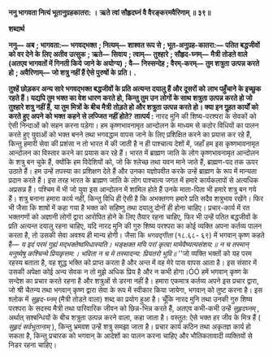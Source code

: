 **ननु भागवता नित्यं भूतानुग्रहकातरा: ।** **ऋते त्वां सौहृदघ्नं वै वैरङ्करमवैरिणाम् ॥ ३९॥** 

**शब्दार्थ** 

**ननु—** **अब** **; भागवता:—** **भगवद्भक्त** **; नित्यम्—** **शाश्वत रूप से** **; भूत-अनुग्रह-कातरा:—** **पतित बद्धजीवों को वर देने के** **लिए अतीव उत्सुक** **; ऋते—** **सिवाय** **; त्वाम्—** **तुश्हारे** **; सौहृद-घ्नम्—** **मैत्री तोडऩे वाले (अतएव भागवतों में गिनती किये** **जाने के अयोग्य)** **; वै—** **निस्सन्देह** **; वैरम्-करम्—** **तुम शत्रुता उत्पन्न करते हो** **; अवैरिणाम्—** **जो शत्रु नहीं हैं ऐसे पुरुषों के** **प्रति।** **.** 

**तुश्हें छोड़कर अन्य सारे भगवद्भक्त बद्धजीवों के प्रति अत्यन्त दयालु हैं और दूसरों को** **लाभ पहुँचाने के इच्छुक रहते हैं। यद्यपि तुम भक्त का वेश धारण करते हो, किन्तु तुम उन** **लोगों के साथ शत्रुता उत्पन्न करते हो जो तुश्हारे शत्रु नहीं हैं, या तुम मित्रों के बीच मैत्री** **तोड़ते हो और शत्रुता उत्पन्न करते हो। क्या इन गॢहत कार्यों को करते हुए अपने को भक्त** **कहने से लज्जित नहीं होते?** **तात्पर्य :** नारद मुनि की शिष्य-परश्परा के सेवकों को ऐसी निन्दाओं को सहन करना पड़ेगा। हम कृष्णभावनामृत आन्दोलन के माध्यम से कठोर विधियों का पालन करते हुए युवाओं को भक्त बनने तथा भगवद्धाम वापस जाने के लिए प्रशिक्षित करने का प्रयास कर रहे हैं, किन्तु हमारी सेवा की प्रशंसा न तो भारत में की जाती है न ही पाश्चात्य देशों में, जहाँ हम इस कृष्णभावनामृत आन्दोलन का विस्तार करने का प्रयास कर रहे हैं। भारत में ब्राह्मण जाति के लोग कृष्णभावनामृत आन्दोलन के शत्रु बन चुके हैं, क्योंकि हम विदेशियों को, जो कि श्लेच्छ तथा यवन माने जाते हैं, ब्राह्मण-पद तक ऊपर उठाते हैं। हम उन्हें तपस्या का प्रशिक्षण देते हैं और उनका यज्ञोपवीत करके उन्हें ब्राह्मण के रूप में मान्यता प्रदान करते हैं। इस तरह भारत के ब्राह्मण जाति के लोग पाश्चात्य जगत में हमारे कार्यकलापों से अत्यधिक अप्रसन्न हैं। पश्चिम में भी जो युवा इस आन्दोलन में शामिल होते हैं उनके माता-पिता भी हमारे शत्रु बन गये हैं। शत्रु बनाना हमारा कार्य नहीं, किन्तु विधि ही ऐसी है कि अभक्तगण हमारे प्रति सदैव शत्रुभाव रखेंगे। फिर भी जैसा कि शाषों में कहा गया है भक्त को सहिष्णु तथा दयालु दोनों ही होना चाहिए। प्रचार-कार्य में रत भक्तगणों को अज्ञानी लोगों द्वारा आरोपित होने के लिए तैयार रहना चाहिए, फिर भी उन्हें पतित बद्धजीवों के प्रति अत्यन्त दयालु रहना चाहिए, यदि नारद मुनि की गुरु शिष्य परश्परा का कोई व्यक्ति अपना कर्तव्य पालन करता है, तो उसकी सेवा अवश्य ही मान्य होगी। जैसा कि *भगवद्गीता* (१८.६८- ६९) में भगवान् कृष्ण कहते हैं— *य इदं परमं गुह्यं मद्भक्तेष्वमिधास्यति।* *भङ्क्षक्त मयि परां कृत्वा मामेवैष्यत्यसंशय:॥* *न च तस्मान् मनुष्येषु कश्चिन्मे प्रियकृत्तम:।* *भविता न च मे तस्मादन्य: प्रियतरो भुवि॥* ''जो व्यक्ति भक्तों को यह परम रहस्य बताता है, वह शुद्ध भक्ति को प्राप्त करता है और अन्त में वह मेरे पास वापस आता है। इस संसार में उसकी अपेक्षा कोई अन्य सेवक न तो मुझे अधिक प्रिय है और न कभी होगा।ÓÓ हमें भगवान् कृष्ण के सन्देश का प्रचार करते रहना है और शत्रुओं से डरना नहीं है। हमारा एकमात्र कर्तव्य अपने इस प्रचार द्वारा, जो श्री चैतन्य तथा भगवान् कृष्ण द्वारा सेवा के रूप में स्वीकार किया जायेगा, भगवान् को तुष्ट करना है। इस श्लोक में *सुहृद-घ्नम्* (मैत्री तोडऩे वाला) शब्द का प्रयोग हुआ है। चूँकि नारद मुनि तथा उनकी गुरु शिष्य परश्परा के सदस्य मैत्री तथा पारिवारिक जीवन को छिन्न-भिन्न करते हैं, अतएव कभी-कभी उन्हें *सुहृदघ्नम्* , अर्थात् सश्बन्धियों के बीच शत्रुता उत्पन्न करने वाला, कहा जाता है। वस्तुत: ऐसे भक्त हर जीव के मित्र हैं ( *सुहृदं सर्वभूतानाम्* ), किन्तु भ्रमवश उन्हें शत्रु समझा जाता है। प्रचार कार्य कठिन तथा अकृतज्ञ कार्य हो सकता है, किन्तु प्रचारक को भगवान् के आदेशों का पालन करना चाहिए और भौतिकतावादी व्यक्तियों से निडर रहना चाहिए।  